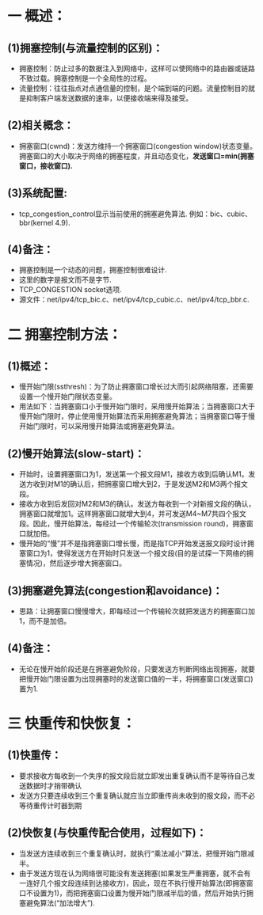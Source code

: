 # 一 概述：
## (1)拥塞控制(与流量控制的区别)：
- 拥塞控制：防止过多的数据注入到网络中，这样可以使网络中的路由器或链路不致过载。拥塞控制是一个全局性的过程。
- 流量控制：往往指点对点通信量的控制，是个端到端的问题。流量控制目的就是抑制客户端发送数据的速率，以便接收端来得及接受。

## (2)相关概念：
- 拥塞窗口(cwnd)：发送方维持一个拥塞窗口(congestion window)状态变量。拥塞窗口的大小取决于网络的拥塞程度，并且动态变化，**发送窗口=min(拥塞窗口，接收窗口).**

## (3)系统配置:
- tcp_congestion_control显示当前使用的拥塞避免算法. 例如：bic、cubic、bbr(kernel 4.9).

## (4)备注：
- 拥塞控制是一个动态的问题，拥塞控制很难设计.
- 这里的数字是报文而不是字节.
- TCP_CONGESTION socket选项.
- 源文件：net/ipv4/tcp_bic.c、net/ipv4/tcp_cubic.c、net/ipv4/tcp_bbr.c.

# 二 拥塞控制方法：
## (1)概述：
- 慢开始门限(ssthresh)：为了防止拥塞窗口增长过大而引起网络阻塞，还需要设置一个慢开始门限状态变量。
- 用法如下：当拥塞窗口小于慢开始门限时，采用慢开始算法；当拥塞窗口大于慢开始门限时，停止使用慢开始算法而采用拥塞避免算法；当拥塞窗口等于慢开始门限时，可以采用慢开始算法或拥塞避免算法。

## (2)慢开始算法(slow-start)：
- 开始时，设置拥塞窗口为1，发送第一个报文段M1，接收方收到后确认M1。发送方收到对M1的确认后，把拥塞窗口增大到2，于是发送M2和M3两个报文段。
- 接收方收到后发回对M2和M3的确认。发送方每收到一个对新报文段的确认，拥塞窗口就增加1。这样拥塞窗口就增大到4，并可发送M4~M7共四个报文段。因此，慢开始算法，每经过一个传输轮次(transmission round)，拥塞窗口就加倍。
- 慢开始的“慢”并不是指拥塞窗口增长慢，而是指TCP开始发送报文段时设计拥塞窗口为1，使得发送方在开始时只发送一个报文段(目的是试探一下网络的拥塞情况)，然后逐步增大拥塞窗口。

## (3)拥塞避免算法(congestion和avoidance)：
- 思路：让拥塞窗口慢慢增大，即每经过一个传输轮次就把发送方的拥塞窗口加1，而不是加倍。

## (4)备注：
- 无论在慢开始阶段还是在拥塞避免阶段，只要发送方判断网络出现拥塞，就要把慢开始门限设置为出现拥塞时的发送窗口值的一半，将拥塞窗口(发送窗口)置为1.

# 三 快重传和快恢复：
## (1)快重传：
- 要求接收方每收到一个失序的报文段后就立即发出重复确认而不是等待自己发送数据时才捎带确认
- 发送方只要连续收到三个重复确认就应当立即重传尚未收到的报文段，而不必等待重传计时器到期

## (2)快恢复(与快重传配合使用，过程如下)：
- 当发送方连续收到三个重复确认时，就执行“乘法减小”算法，把慢开始门限减半。
- 由于发送方现在认为网络很可能没有发送拥塞(如果发生严重拥塞，就不会有一连好几个报文段连续到达接收方)，因此，现在不执行慢开始算法(即拥塞窗口不设置为1)，而把拥塞窗口设置为慢开始门限减半后的值，然后开始执行拥塞避免算法(“加法增大”).